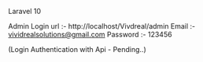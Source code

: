 Laravel 10

Admin Login url :- http://localhost/Vivdreal/admin
Email :- vividrealsolutions@gmail.com
Password :- 123456

(Login Authentication with Api - Pending..)
